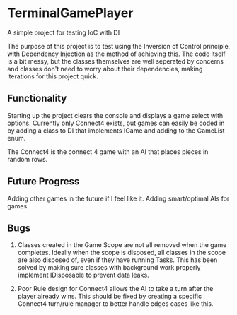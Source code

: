 # TerminalGamePlayer
A simple project for testing IoC with DI

The purpose of this project is to test using the Inversion of Control principle, with Dependency Injection as the method of achieving this.
The code itself is a bit messy, but the classes themselves are well seperated by concerns and classes don't need to worry about their dependencies, making iterations for this project quick.

## Functionality
Starting up the project clears the console and displays a game select with options.
Currently only Connect4 exists, but games can easily be coded in by adding a class to DI that implements IGame and adding to the GameList enum.

The Connect4 is the connect 4 game with an AI that places pieces in random rows.


## Future Progress
Adding other games in the future if I feel like it.
Adding smart/optimal AIs for games.


## Bugs
1. Classes created in the Game Scope are not all removed when the game completes. Ideally when the scope is disposed, all classes in the scope are also disposed of, even if they have running Tasks.
This has been solved by making sure classes with background work properly implement IDisposable to prevent data leaks.

2. Poor Rule design for Connect4 allows the AI to take a turn after the player already wins. This should be fixed by creating a specific Connect4 turn/rule manager to better handle edges cases like this.
